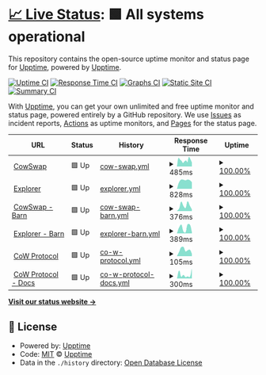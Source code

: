 # [📈 Live Status](https://upptime.github.io/upptime): <!--live status--> **🟩 All systems operational**

This repository contains the open-source uptime monitor and status page for [Upptime](https://upptime.js.org), powered by [Upptime](https://github.com/upptime/upptime).

[![Uptime CI](https://github.com/gnosis/cowswap/workflows/Uptime%20CI/badge.svg)](https://github.com/gnosis/cowswap/actions?query=workflow%3A%22Uptime+CI%22)
[![Response Time CI](https://github.com/gnosis/cowswap/workflows/Response%20Time%20CI/badge.svg)](https://github.com/gnosis/cowswap/actions?query=workflow%3A%22Response+Time+CI%22)
[![Graphs CI](https://github.com/gnosis/cowswap/workflows/Graphs%20CI/badge.svg)](https://github.com/gnosis/cowswap/actions?query=workflow%3A%22Graphs+CI%22)
[![Static Site CI](https://github.com/gnosis/cowswap/workflows/Static%20Site%20CI/badge.svg)](https://github.com/gnosis/cowswap/actions?query=workflow%3A%22Static+Site+CI%22)
[![Summary CI](https://github.com/gnosis/cowswap/workflows/Summary%20CI/badge.svg)](https://github.com/gnosis/cowswap/actions?query=workflow%3A%22Summary+CI%22)

With [Upptime](https://upptime.js.org), you can get your own unlimited and free uptime monitor and status page, powered entirely by a GitHub repository. We use [Issues](https://github.com/upptime/upptime/issues) as incident reports, [Actions](https://github.com/gnosis/cowswap/actions) as uptime monitors, and [Pages](https://upptime.github.io/upptime) for the status page.

<!--start: status pages-->
<!-- This summary is generated by Upptime (https://github.com/upptime/upptime) -->
<!-- Do not edit this manually, your changes will be overwritten -->
<!-- prettier-ignore -->
| URL | Status | History | Response Time | Uptime |
| --- | ------ | ------- | ------------- | ------ |
| <img alt="" src="https://favicons.githubusercontent.com/cowswap.exchange" height="13"> [CowSwap](https://cowswap.exchange/) | 🟩 Up | [cow-swap.yml](https://github.com/gnosis/cow-uptime/commits/HEAD/history/cow-swap.yml) | <details><summary><img alt="Response time graph" src="./graphs/cow-swap/response-time-week.png" height="20"> 485ms</summary><br><a href="https://gnosis.github.io/cow-uptime/history/cow-swap"><img alt="Response time 485" src="https://img.shields.io/endpoint?url=https%3A%2F%2Fraw.githubusercontent.com%2Fgnosis%2Fcow-uptime%2FHEAD%2Fapi%2Fcow-swap%2Fresponse-time.json"></a><br><a href="https://gnosis.github.io/cow-uptime/history/cow-swap"><img alt="24-hour response time 501" src="https://img.shields.io/endpoint?url=https%3A%2F%2Fraw.githubusercontent.com%2Fgnosis%2Fcow-uptime%2FHEAD%2Fapi%2Fcow-swap%2Fresponse-time-day.json"></a><br><a href="https://gnosis.github.io/cow-uptime/history/cow-swap"><img alt="7-day response time 485" src="https://img.shields.io/endpoint?url=https%3A%2F%2Fraw.githubusercontent.com%2Fgnosis%2Fcow-uptime%2FHEAD%2Fapi%2Fcow-swap%2Fresponse-time-week.json"></a><br><a href="https://gnosis.github.io/cow-uptime/history/cow-swap"><img alt="30-day response time 485" src="https://img.shields.io/endpoint?url=https%3A%2F%2Fraw.githubusercontent.com%2Fgnosis%2Fcow-uptime%2FHEAD%2Fapi%2Fcow-swap%2Fresponse-time-month.json"></a><br><a href="https://gnosis.github.io/cow-uptime/history/cow-swap"><img alt="1-year response time 485" src="https://img.shields.io/endpoint?url=https%3A%2F%2Fraw.githubusercontent.com%2Fgnosis%2Fcow-uptime%2FHEAD%2Fapi%2Fcow-swap%2Fresponse-time-year.json"></a></details> | <details><summary><a href="https://gnosis.github.io/cow-uptime/history/cow-swap">100.00%</a></summary><a href="https://gnosis.github.io/cow-uptime/history/cow-swap"><img alt="All-time uptime 100.00%" src="https://img.shields.io/endpoint?url=https%3A%2F%2Fraw.githubusercontent.com%2Fgnosis%2Fcow-uptime%2FHEAD%2Fapi%2Fcow-swap%2Fuptime.json"></a><br><a href="https://gnosis.github.io/cow-uptime/history/cow-swap"><img alt="24-hour uptime 100.00%" src="https://img.shields.io/endpoint?url=https%3A%2F%2Fraw.githubusercontent.com%2Fgnosis%2Fcow-uptime%2FHEAD%2Fapi%2Fcow-swap%2Fuptime-day.json"></a><br><a href="https://gnosis.github.io/cow-uptime/history/cow-swap"><img alt="7-day uptime 100.00%" src="https://img.shields.io/endpoint?url=https%3A%2F%2Fraw.githubusercontent.com%2Fgnosis%2Fcow-uptime%2FHEAD%2Fapi%2Fcow-swap%2Fuptime-week.json"></a><br><a href="https://gnosis.github.io/cow-uptime/history/cow-swap"><img alt="30-day uptime 100.00%" src="https://img.shields.io/endpoint?url=https%3A%2F%2Fraw.githubusercontent.com%2Fgnosis%2Fcow-uptime%2FHEAD%2Fapi%2Fcow-swap%2Fuptime-month.json"></a><br><a href="https://gnosis.github.io/cow-uptime/history/cow-swap"><img alt="1-year uptime 100.00%" src="https://img.shields.io/endpoint?url=https%3A%2F%2Fraw.githubusercontent.com%2Fgnosis%2Fcow-uptime%2FHEAD%2Fapi%2Fcow-swap%2Fuptime-year.json"></a></details>
| <img alt="" src="https://favicons.githubusercontent.com/explorer.cow.fi" height="13"> [Explorer](http://explorer.cow.fi) | 🟩 Up | [explorer.yml](https://github.com/gnosis/cow-uptime/commits/HEAD/history/explorer.yml) | <details><summary><img alt="Response time graph" src="./graphs/explorer/response-time-week.png" height="20"> 828ms</summary><br><a href="https://gnosis.github.io/cow-uptime/history/explorer"><img alt="Response time 828" src="https://img.shields.io/endpoint?url=https%3A%2F%2Fraw.githubusercontent.com%2Fgnosis%2Fcow-uptime%2FHEAD%2Fapi%2Fexplorer%2Fresponse-time.json"></a><br><a href="https://gnosis.github.io/cow-uptime/history/explorer"><img alt="24-hour response time 827" src="https://img.shields.io/endpoint?url=https%3A%2F%2Fraw.githubusercontent.com%2Fgnosis%2Fcow-uptime%2FHEAD%2Fapi%2Fexplorer%2Fresponse-time-day.json"></a><br><a href="https://gnosis.github.io/cow-uptime/history/explorer"><img alt="7-day response time 828" src="https://img.shields.io/endpoint?url=https%3A%2F%2Fraw.githubusercontent.com%2Fgnosis%2Fcow-uptime%2FHEAD%2Fapi%2Fexplorer%2Fresponse-time-week.json"></a><br><a href="https://gnosis.github.io/cow-uptime/history/explorer"><img alt="30-day response time 828" src="https://img.shields.io/endpoint?url=https%3A%2F%2Fraw.githubusercontent.com%2Fgnosis%2Fcow-uptime%2FHEAD%2Fapi%2Fexplorer%2Fresponse-time-month.json"></a><br><a href="https://gnosis.github.io/cow-uptime/history/explorer"><img alt="1-year response time 828" src="https://img.shields.io/endpoint?url=https%3A%2F%2Fraw.githubusercontent.com%2Fgnosis%2Fcow-uptime%2FHEAD%2Fapi%2Fexplorer%2Fresponse-time-year.json"></a></details> | <details><summary><a href="https://gnosis.github.io/cow-uptime/history/explorer">100.00%</a></summary><a href="https://gnosis.github.io/cow-uptime/history/explorer"><img alt="All-time uptime 100.00%" src="https://img.shields.io/endpoint?url=https%3A%2F%2Fraw.githubusercontent.com%2Fgnosis%2Fcow-uptime%2FHEAD%2Fapi%2Fexplorer%2Fuptime.json"></a><br><a href="https://gnosis.github.io/cow-uptime/history/explorer"><img alt="24-hour uptime 100.00%" src="https://img.shields.io/endpoint?url=https%3A%2F%2Fraw.githubusercontent.com%2Fgnosis%2Fcow-uptime%2FHEAD%2Fapi%2Fexplorer%2Fuptime-day.json"></a><br><a href="https://gnosis.github.io/cow-uptime/history/explorer"><img alt="7-day uptime 100.00%" src="https://img.shields.io/endpoint?url=https%3A%2F%2Fraw.githubusercontent.com%2Fgnosis%2Fcow-uptime%2FHEAD%2Fapi%2Fexplorer%2Fuptime-week.json"></a><br><a href="https://gnosis.github.io/cow-uptime/history/explorer"><img alt="30-day uptime 100.00%" src="https://img.shields.io/endpoint?url=https%3A%2F%2Fraw.githubusercontent.com%2Fgnosis%2Fcow-uptime%2FHEAD%2Fapi%2Fexplorer%2Fuptime-month.json"></a><br><a href="https://gnosis.github.io/cow-uptime/history/explorer"><img alt="1-year uptime 100.00%" src="https://img.shields.io/endpoint?url=https%3A%2F%2Fraw.githubusercontent.com%2Fgnosis%2Fcow-uptime%2FHEAD%2Fapi%2Fexplorer%2Fuptime-year.json"></a></details>
| <img alt="" src="https://favicons.githubusercontent.com/barn.cowswap.exchange" height="13"> [CowSwap - Barn](https://barn.cowswap.exchange/) | 🟩 Up | [cow-swap-barn.yml](https://github.com/gnosis/cow-uptime/commits/HEAD/history/cow-swap-barn.yml) | <details><summary><img alt="Response time graph" src="./graphs/cow-swap-barn/response-time-week.png" height="20"> 376ms</summary><br><a href="https://gnosis.github.io/cow-uptime/history/cow-swap-barn"><img alt="Response time 376" src="https://img.shields.io/endpoint?url=https%3A%2F%2Fraw.githubusercontent.com%2Fgnosis%2Fcow-uptime%2FHEAD%2Fapi%2Fcow-swap-barn%2Fresponse-time.json"></a><br><a href="https://gnosis.github.io/cow-uptime/history/cow-swap-barn"><img alt="24-hour response time 365" src="https://img.shields.io/endpoint?url=https%3A%2F%2Fraw.githubusercontent.com%2Fgnosis%2Fcow-uptime%2FHEAD%2Fapi%2Fcow-swap-barn%2Fresponse-time-day.json"></a><br><a href="https://gnosis.github.io/cow-uptime/history/cow-swap-barn"><img alt="7-day response time 376" src="https://img.shields.io/endpoint?url=https%3A%2F%2Fraw.githubusercontent.com%2Fgnosis%2Fcow-uptime%2FHEAD%2Fapi%2Fcow-swap-barn%2Fresponse-time-week.json"></a><br><a href="https://gnosis.github.io/cow-uptime/history/cow-swap-barn"><img alt="30-day response time 376" src="https://img.shields.io/endpoint?url=https%3A%2F%2Fraw.githubusercontent.com%2Fgnosis%2Fcow-uptime%2FHEAD%2Fapi%2Fcow-swap-barn%2Fresponse-time-month.json"></a><br><a href="https://gnosis.github.io/cow-uptime/history/cow-swap-barn"><img alt="1-year response time 376" src="https://img.shields.io/endpoint?url=https%3A%2F%2Fraw.githubusercontent.com%2Fgnosis%2Fcow-uptime%2FHEAD%2Fapi%2Fcow-swap-barn%2Fresponse-time-year.json"></a></details> | <details><summary><a href="https://gnosis.github.io/cow-uptime/history/cow-swap-barn">100.00%</a></summary><a href="https://gnosis.github.io/cow-uptime/history/cow-swap-barn"><img alt="All-time uptime 100.00%" src="https://img.shields.io/endpoint?url=https%3A%2F%2Fraw.githubusercontent.com%2Fgnosis%2Fcow-uptime%2FHEAD%2Fapi%2Fcow-swap-barn%2Fuptime.json"></a><br><a href="https://gnosis.github.io/cow-uptime/history/cow-swap-barn"><img alt="24-hour uptime 100.00%" src="https://img.shields.io/endpoint?url=https%3A%2F%2Fraw.githubusercontent.com%2Fgnosis%2Fcow-uptime%2FHEAD%2Fapi%2Fcow-swap-barn%2Fuptime-day.json"></a><br><a href="https://gnosis.github.io/cow-uptime/history/cow-swap-barn"><img alt="7-day uptime 100.00%" src="https://img.shields.io/endpoint?url=https%3A%2F%2Fraw.githubusercontent.com%2Fgnosis%2Fcow-uptime%2FHEAD%2Fapi%2Fcow-swap-barn%2Fuptime-week.json"></a><br><a href="https://gnosis.github.io/cow-uptime/history/cow-swap-barn"><img alt="30-day uptime 100.00%" src="https://img.shields.io/endpoint?url=https%3A%2F%2Fraw.githubusercontent.com%2Fgnosis%2Fcow-uptime%2FHEAD%2Fapi%2Fcow-swap-barn%2Fuptime-month.json"></a><br><a href="https://gnosis.github.io/cow-uptime/history/cow-swap-barn"><img alt="1-year uptime 100.00%" src="https://img.shields.io/endpoint?url=https%3A%2F%2Fraw.githubusercontent.com%2Fgnosis%2Fcow-uptime%2FHEAD%2Fapi%2Fcow-swap-barn%2Fuptime-year.json"></a></details>
| <img alt="" src="https://favicons.githubusercontent.com/barn.explorer.cow.fi" height="13"> [Explorer - Barn](https://barn.explorer.cow.fi) | 🟩 Up | [explorer-barn.yml](https://github.com/gnosis/cow-uptime/commits/HEAD/history/explorer-barn.yml) | <details><summary><img alt="Response time graph" src="./graphs/explorer-barn/response-time-week.png" height="20"> 389ms</summary><br><a href="https://gnosis.github.io/cow-uptime/history/explorer-barn"><img alt="Response time 389" src="https://img.shields.io/endpoint?url=https%3A%2F%2Fraw.githubusercontent.com%2Fgnosis%2Fcow-uptime%2FHEAD%2Fapi%2Fexplorer-barn%2Fresponse-time.json"></a><br><a href="https://gnosis.github.io/cow-uptime/history/explorer-barn"><img alt="24-hour response time 361" src="https://img.shields.io/endpoint?url=https%3A%2F%2Fraw.githubusercontent.com%2Fgnosis%2Fcow-uptime%2FHEAD%2Fapi%2Fexplorer-barn%2Fresponse-time-day.json"></a><br><a href="https://gnosis.github.io/cow-uptime/history/explorer-barn"><img alt="7-day response time 389" src="https://img.shields.io/endpoint?url=https%3A%2F%2Fraw.githubusercontent.com%2Fgnosis%2Fcow-uptime%2FHEAD%2Fapi%2Fexplorer-barn%2Fresponse-time-week.json"></a><br><a href="https://gnosis.github.io/cow-uptime/history/explorer-barn"><img alt="30-day response time 389" src="https://img.shields.io/endpoint?url=https%3A%2F%2Fraw.githubusercontent.com%2Fgnosis%2Fcow-uptime%2FHEAD%2Fapi%2Fexplorer-barn%2Fresponse-time-month.json"></a><br><a href="https://gnosis.github.io/cow-uptime/history/explorer-barn"><img alt="1-year response time 389" src="https://img.shields.io/endpoint?url=https%3A%2F%2Fraw.githubusercontent.com%2Fgnosis%2Fcow-uptime%2FHEAD%2Fapi%2Fexplorer-barn%2Fresponse-time-year.json"></a></details> | <details><summary><a href="https://gnosis.github.io/cow-uptime/history/explorer-barn">100.00%</a></summary><a href="https://gnosis.github.io/cow-uptime/history/explorer-barn"><img alt="All-time uptime 100.00%" src="https://img.shields.io/endpoint?url=https%3A%2F%2Fraw.githubusercontent.com%2Fgnosis%2Fcow-uptime%2FHEAD%2Fapi%2Fexplorer-barn%2Fuptime.json"></a><br><a href="https://gnosis.github.io/cow-uptime/history/explorer-barn"><img alt="24-hour uptime 100.00%" src="https://img.shields.io/endpoint?url=https%3A%2F%2Fraw.githubusercontent.com%2Fgnosis%2Fcow-uptime%2FHEAD%2Fapi%2Fexplorer-barn%2Fuptime-day.json"></a><br><a href="https://gnosis.github.io/cow-uptime/history/explorer-barn"><img alt="7-day uptime 100.00%" src="https://img.shields.io/endpoint?url=https%3A%2F%2Fraw.githubusercontent.com%2Fgnosis%2Fcow-uptime%2FHEAD%2Fapi%2Fexplorer-barn%2Fuptime-week.json"></a><br><a href="https://gnosis.github.io/cow-uptime/history/explorer-barn"><img alt="30-day uptime 100.00%" src="https://img.shields.io/endpoint?url=https%3A%2F%2Fraw.githubusercontent.com%2Fgnosis%2Fcow-uptime%2FHEAD%2Fapi%2Fexplorer-barn%2Fuptime-month.json"></a><br><a href="https://gnosis.github.io/cow-uptime/history/explorer-barn"><img alt="1-year uptime 100.00%" src="https://img.shields.io/endpoint?url=https%3A%2F%2Fraw.githubusercontent.com%2Fgnosis%2Fcow-uptime%2FHEAD%2Fapi%2Fexplorer-barn%2Fuptime-year.json"></a></details>
| <img alt="" src="https://favicons.githubusercontent.com/cow.fi" height="13"> [CoW Protocol](https://cow.fi) | 🟩 Up | [co-w-protocol.yml](https://github.com/gnosis/cow-uptime/commits/HEAD/history/co-w-protocol.yml) | <details><summary><img alt="Response time graph" src="./graphs/co-w-protocol/response-time-week.png" height="20"> 105ms</summary><br><a href="https://gnosis.github.io/cow-uptime/history/co-w-protocol"><img alt="Response time 105" src="https://img.shields.io/endpoint?url=https%3A%2F%2Fraw.githubusercontent.com%2Fgnosis%2Fcow-uptime%2FHEAD%2Fapi%2Fco-w-protocol%2Fresponse-time.json"></a><br><a href="https://gnosis.github.io/cow-uptime/history/co-w-protocol"><img alt="24-hour response time 87" src="https://img.shields.io/endpoint?url=https%3A%2F%2Fraw.githubusercontent.com%2Fgnosis%2Fcow-uptime%2FHEAD%2Fapi%2Fco-w-protocol%2Fresponse-time-day.json"></a><br><a href="https://gnosis.github.io/cow-uptime/history/co-w-protocol"><img alt="7-day response time 105" src="https://img.shields.io/endpoint?url=https%3A%2F%2Fraw.githubusercontent.com%2Fgnosis%2Fcow-uptime%2FHEAD%2Fapi%2Fco-w-protocol%2Fresponse-time-week.json"></a><br><a href="https://gnosis.github.io/cow-uptime/history/co-w-protocol"><img alt="30-day response time 105" src="https://img.shields.io/endpoint?url=https%3A%2F%2Fraw.githubusercontent.com%2Fgnosis%2Fcow-uptime%2FHEAD%2Fapi%2Fco-w-protocol%2Fresponse-time-month.json"></a><br><a href="https://gnosis.github.io/cow-uptime/history/co-w-protocol"><img alt="1-year response time 105" src="https://img.shields.io/endpoint?url=https%3A%2F%2Fraw.githubusercontent.com%2Fgnosis%2Fcow-uptime%2FHEAD%2Fapi%2Fco-w-protocol%2Fresponse-time-year.json"></a></details> | <details><summary><a href="https://gnosis.github.io/cow-uptime/history/co-w-protocol">100.00%</a></summary><a href="https://gnosis.github.io/cow-uptime/history/co-w-protocol"><img alt="All-time uptime 100.00%" src="https://img.shields.io/endpoint?url=https%3A%2F%2Fraw.githubusercontent.com%2Fgnosis%2Fcow-uptime%2FHEAD%2Fapi%2Fco-w-protocol%2Fuptime.json"></a><br><a href="https://gnosis.github.io/cow-uptime/history/co-w-protocol"><img alt="24-hour uptime 100.00%" src="https://img.shields.io/endpoint?url=https%3A%2F%2Fraw.githubusercontent.com%2Fgnosis%2Fcow-uptime%2FHEAD%2Fapi%2Fco-w-protocol%2Fuptime-day.json"></a><br><a href="https://gnosis.github.io/cow-uptime/history/co-w-protocol"><img alt="7-day uptime 100.00%" src="https://img.shields.io/endpoint?url=https%3A%2F%2Fraw.githubusercontent.com%2Fgnosis%2Fcow-uptime%2FHEAD%2Fapi%2Fco-w-protocol%2Fuptime-week.json"></a><br><a href="https://gnosis.github.io/cow-uptime/history/co-w-protocol"><img alt="30-day uptime 100.00%" src="https://img.shields.io/endpoint?url=https%3A%2F%2Fraw.githubusercontent.com%2Fgnosis%2Fcow-uptime%2FHEAD%2Fapi%2Fco-w-protocol%2Fuptime-month.json"></a><br><a href="https://gnosis.github.io/cow-uptime/history/co-w-protocol"><img alt="1-year uptime 100.00%" src="https://img.shields.io/endpoint?url=https%3A%2F%2Fraw.githubusercontent.com%2Fgnosis%2Fcow-uptime%2FHEAD%2Fapi%2Fco-w-protocol%2Fuptime-year.json"></a></details>
| <img alt="" src="https://favicons.githubusercontent.com/docs.cow.fi" height="13"> [CoW Protocol - Docs](https://docs.cow.fi) | 🟩 Up | [co-w-protocol-docs.yml](https://github.com/gnosis/cow-uptime/commits/HEAD/history/co-w-protocol-docs.yml) | <details><summary><img alt="Response time graph" src="./graphs/co-w-protocol-docs/response-time-week.png" height="20"> 300ms</summary><br><a href="https://gnosis.github.io/cow-uptime/history/co-w-protocol-docs"><img alt="Response time 300" src="https://img.shields.io/endpoint?url=https%3A%2F%2Fraw.githubusercontent.com%2Fgnosis%2Fcow-uptime%2FHEAD%2Fapi%2Fco-w-protocol-docs%2Fresponse-time.json"></a><br><a href="https://gnosis.github.io/cow-uptime/history/co-w-protocol-docs"><img alt="24-hour response time 276" src="https://img.shields.io/endpoint?url=https%3A%2F%2Fraw.githubusercontent.com%2Fgnosis%2Fcow-uptime%2FHEAD%2Fapi%2Fco-w-protocol-docs%2Fresponse-time-day.json"></a><br><a href="https://gnosis.github.io/cow-uptime/history/co-w-protocol-docs"><img alt="7-day response time 300" src="https://img.shields.io/endpoint?url=https%3A%2F%2Fraw.githubusercontent.com%2Fgnosis%2Fcow-uptime%2FHEAD%2Fapi%2Fco-w-protocol-docs%2Fresponse-time-week.json"></a><br><a href="https://gnosis.github.io/cow-uptime/history/co-w-protocol-docs"><img alt="30-day response time 300" src="https://img.shields.io/endpoint?url=https%3A%2F%2Fraw.githubusercontent.com%2Fgnosis%2Fcow-uptime%2FHEAD%2Fapi%2Fco-w-protocol-docs%2Fresponse-time-month.json"></a><br><a href="https://gnosis.github.io/cow-uptime/history/co-w-protocol-docs"><img alt="1-year response time 300" src="https://img.shields.io/endpoint?url=https%3A%2F%2Fraw.githubusercontent.com%2Fgnosis%2Fcow-uptime%2FHEAD%2Fapi%2Fco-w-protocol-docs%2Fresponse-time-year.json"></a></details> | <details><summary><a href="https://gnosis.github.io/cow-uptime/history/co-w-protocol-docs">100.00%</a></summary><a href="https://gnosis.github.io/cow-uptime/history/co-w-protocol-docs"><img alt="All-time uptime 100.00%" src="https://img.shields.io/endpoint?url=https%3A%2F%2Fraw.githubusercontent.com%2Fgnosis%2Fcow-uptime%2FHEAD%2Fapi%2Fco-w-protocol-docs%2Fuptime.json"></a><br><a href="https://gnosis.github.io/cow-uptime/history/co-w-protocol-docs"><img alt="24-hour uptime 100.00%" src="https://img.shields.io/endpoint?url=https%3A%2F%2Fraw.githubusercontent.com%2Fgnosis%2Fcow-uptime%2FHEAD%2Fapi%2Fco-w-protocol-docs%2Fuptime-day.json"></a><br><a href="https://gnosis.github.io/cow-uptime/history/co-w-protocol-docs"><img alt="7-day uptime 100.00%" src="https://img.shields.io/endpoint?url=https%3A%2F%2Fraw.githubusercontent.com%2Fgnosis%2Fcow-uptime%2FHEAD%2Fapi%2Fco-w-protocol-docs%2Fuptime-week.json"></a><br><a href="https://gnosis.github.io/cow-uptime/history/co-w-protocol-docs"><img alt="30-day uptime 100.00%" src="https://img.shields.io/endpoint?url=https%3A%2F%2Fraw.githubusercontent.com%2Fgnosis%2Fcow-uptime%2FHEAD%2Fapi%2Fco-w-protocol-docs%2Fuptime-month.json"></a><br><a href="https://gnosis.github.io/cow-uptime/history/co-w-protocol-docs"><img alt="1-year uptime 100.00%" src="https://img.shields.io/endpoint?url=https%3A%2F%2Fraw.githubusercontent.com%2Fgnosis%2Fcow-uptime%2FHEAD%2Fapi%2Fco-w-protocol-docs%2Fuptime-year.json"></a></details>

<!--end: status pages-->

[**Visit our status website →**](https://upptime.github.io/upptime)

## 📄 License

- Powered by: [Upptime](https://github.com/upptime/upptime)
- Code: [MIT](./LICENSE) © [Upptime](https://upptime.js.org)
- Data in the `./history` directory: [Open Database License](https://opendatacommons.org/licenses/odbl/1-0/)
